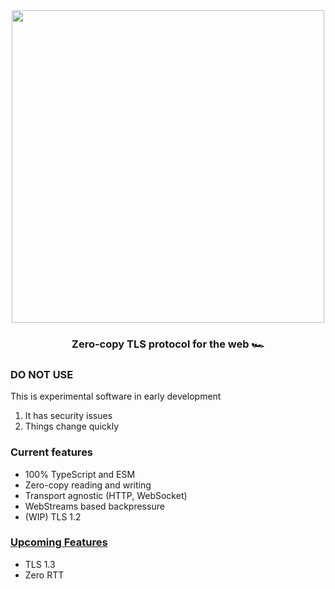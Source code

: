 <div align="center">
<img width="500" src="https://user-images.githubusercontent.com/4405263/210266619-a825c0da-76a6-473f-b927-fee642d30619.png" />
</div>
<h3 align="center">
Zero-copy TLS protocol for the web 🏎️
</h3>

### DO NOT USE

This is experimental software in early development

1. It has security issues
2. Things change quickly

### Current features
- 100% TypeScript and ESM
- Zero-copy reading and writing
- Transport agnostic (HTTP, WebSocket)
- WebStreams based backpressure
- (WIP) TLS 1.2

### [Upcoming Features](https://github.com/sponsors/hazae41)
- TLS 1.3
- Zero RTT
